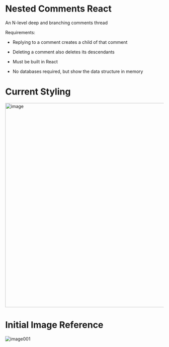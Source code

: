 # Nested Comments React

An N-level deep and branching comments thread

Requirements:

- Replying to a comment creates a child of that comment

- Deleting a comment also deletes its descendants

- Must be built in React

- No databases required, but show the data structure in memory

# Current Styling

<img width="650" alt="image" src="https://user-images.githubusercontent.com/73449259/214394527-7ae6d474-a141-4fef-a05e-89b53935af34.png">

# Initial Image Reference
![image001](https://user-images.githubusercontent.com/73449259/214118725-1da3fb19-2514-4b63-8d51-f2094a586f69.png)